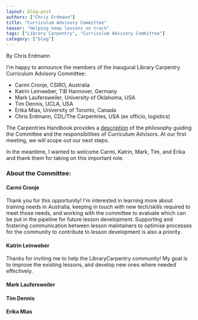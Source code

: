 ```yaml
---
layout: blog-post
authors: ["Chris Erdmann"]
title: "Curriculum Advisory Committee"
teaser: "Helping keep lessons on track"
tags: ["Library Carpentry", "Curriculum Advisory Committee"]
category: ["blog"]
---
```


By Chris Erdmann

I'm happy to announce the members of the inaugural Library Carpentry Curriculum Advisory Committee:

- Carmi Cronje, CSIRO, Australia
- Katrin Leinweber, TIB Hannover, Germany
- Mark Laufersweiler, University of Oklahoma, USA
- Tim Dennis, UCLA, USA
- Erika Mias, University of Toronto, Canada
- Chris Erdmann, CDL/The Carpentries, USA (ex officio, logistics)

The Carpentries Handbook provides a 
[description](https://docs.carpentries.org/topic_folders/lesson_development/lesson_development_roles.html#curriculum-advisory-committee) 
of the philosophy guiding the Committee and the responsibilities of Curriculum Advisors. At our first meeting, we will scope 
out our next steps.

In the meantime, I wanted to welcome Carmi, Katrin, Mark, Tim, and Erika and thank them for taking on this important role. 

### About the Committee:

#### Carmi Cronje

Thank you for this opportunity! I'm interested in learning more about training needs in Australia, keeping in touch with new tech/skills required to meet those needs, and working with the committee to evaluate which can be put in the pipeline for future lesson development. Supporting and fostering communication between lesson maintainers to optimise processes for the community to contribute to lesson development is also a priority.

#### Katrin Leinweber

Thanks for inviting me to help the LibraryCarpentry community! My goal is to improve the existing lessons, and develop new ones where needed effectively.

#### Mark Laufersweiler

#### Tim Dennis

#### Erika Mias
